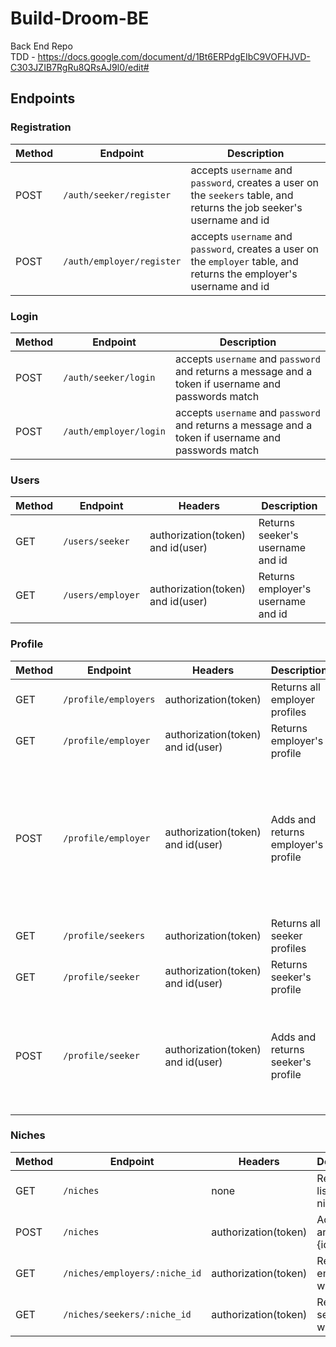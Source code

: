 # Build-Droom-BE
Back End Repo <br />
TDD - https://docs.google.com/document/d/1Bt6ERPdgEIbC9VOFHJVD-C303JZIB7RgRu8QRsAJ9l0/edit#

## Endpoints

 ### Registration
 Method | Endpoint | Description 
 ------ | -------- | -----------
 POST | `/auth/seeker/register` | accepts `username` and `password`, creates a user on the `seekers` table, and returns the job seeker's username and id
 POST | `/auth/employer/register` | accepts `username` and `password`, creates a user on the `employer` table, and returns the employer's username and id

 ### Login
 Method | Endpoint | Description 
 ------ | -------- | -----------
 POST | `/auth/seeker/login` | accepts `username` and `password` and returns a message and a token if username and passwords match
 POST | `/auth/employer/login` | accepts `username` and `password` and returns a message and a token if username and passwords match

### Users
Method | Endpoint | Headers | Description
------ | -------- | ------- | -----------
GET | `/users/seeker` | authorization(token) and id(user) | Returns seeker's username and id
GET | `/users/employer` | authorization(token) and id(user) | Returns employer's username and id

### Profile
Method | Endpoint | Headers | Description | Schema
------ | -------- | ------- | ----------- | ------
GET | `/profile/employers` | authorization(token) | Returns all employer profiles | none
GET | `/profile/employer` | authorization(token) and id(user) | Returns employer's profile | none
POST | `/profile/employer` | authorization(token) and id(user) | Adds and returns employer's profile | { seeker_id: integer(references seeker id), first_name: string, last_name: string, location: string, bio: string, past_experience: string, interests: string, niche: integer(references niche id) }
GET | `/profile/seekers` | authorization(token) | Returns all seeker profiles | none
GET | `/profile/seeker` | authorization(token) and id(user) | Returns seeker's profile | none
POST | `/profile/seeker` | authorization(token) and id(user) | Adds and returns seeker's profile | { employer_id: integer(references employer id), job_title: string, location: string, requirements: string, niche: integer(references niche id) }

### Niches
Method | Endpoint | Headers | Description
------ | -------- | ------- | -----------
GET | `/niches` | none | Returns a list of niches
POST | `/niches` | authorization(token) | Adds niche and returns {id, niche}
GET | `/niches/employers/:niche_id` | authorization(token) | Returns all employers with niche
GET | `/niches/seekers/:niche_id` | authorization(token) | Returns all seekers with niche
